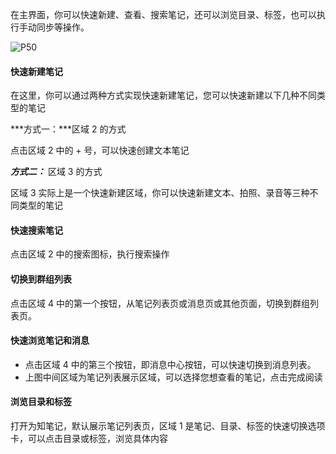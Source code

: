 在主界面，你可以快速新建、查看、搜索笔记，还可以浏览目录、标签，也可以执行手动同步等操作。

![P50](P50.png)


#### 快速新建笔记
在这里，你可以通过两种方式实现快速新建笔记，您可以快速新建以下几种不同类型的笔记

***方式一：***区域 2 的方式

点击区域 2 中的 + 号，可以快速创建文本笔记

***方式二：*** 区域 3 的方式

区域 3 实际上是一个快速新建区域，你可以快速新建文本、拍照、录音等三种不同类型的笔记


#### 快速搜索笔记

点击区域 2 中的搜索图标，执行搜索操作

#### 切换到群组列表

点击区域 4 中的第一个按钮，从笔记列表页或消息页或其他页面，切换到群组列表页。


#### 快速浏览笔记和消息

+ 点击区域 4 中的第三个按钮，即消息中心按钮，可以快速切换到消息列表。
+ 上图中间区域为笔记列表展示区域，可以选择您想查看的笔记，点击完成阅读

#### 浏览目录和标签
打开为知笔记，默认展示笔记列表页，区域 1 是笔记、目录、标签的快速切换选项卡，可以点击目录或标签，浏览具体内容
